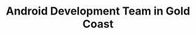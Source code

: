 ---
title: Android Development Team in Gold Coast
permalink: /landings/locations/gold-coast/developer/android
technology: Android
location: Gold Coast
---